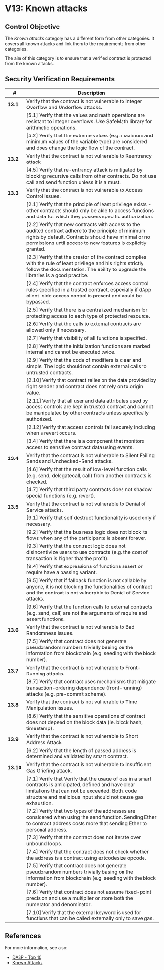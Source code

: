 # V13: Known attacks

## Control Objective

The _Known attacks_ category has a different form from other categories. It covers all known attacks and link them to the requirements from other categories.

The aim of this category is to ensure that a verified contract is protected from the known attacks.

## Security Verification Requirements

| # | Description | 
| --- | --- |
| **13.1** | Verify that the contract is not vulnerable to Integer Overflow and Underflow attacks.
|     | [5.1] Verify that the values and math operations are resistant to integer overflows. Use SafeMath library for arithmetic operations. |
|     | [5.2] Verify that the extreme values (e.g. maximum and minimum values of the variable type) are considered and does change the logic flow of the contract. |
| **13.2** | Verify that the contract is not vulnerable to Reentrancy attack.
|     | [4.5] Verify that re-entrancy attack is mitigated by blocking recursive calls from other contracts. Do not use call and send function unless it is a must. |
| **13.3** | Verify that the contract is not vulnerable to Access Control issues.
|     | [2.1] Verify that the principle of least privilege exists - other contracts should only be able to access functions and data for which they possess specific authorization. |
|     | [2.2] Verify that new contracts with access to the audited contract adhere to the principle of minimum rights by default. Contracts should have minimal or no permissions until access to new features is explicitly granted. |
|     | [2.3] Verify that the creator of the contract complies with the rule of least privilege and his rights strictly follow the documentation. The ability to upgrade the libraries is a good practice. |
|     | [2.4] Verify that the contract enforces access control rules specified in a trusted contract, especially if dApp client-side access control is present and could be bypassed. |
|     | [2.5] Verify that there is a centralized mechanism for protecting access to each type of protected resource. |
|     | [2.6] Verify that the calls to external contracts are allowed only if necessary. |
|     | [2.7] Verify that visibility of all functions is specified. |
|     | [2.8] Verify that the initialization functions are marked internal and cannot be executed twice. |
|     | [2.9] Verify that the code of modifiers is clear and simple. The logic should not contain external calls to untrusted contracts. |
|     | [2.10] Verify that contract relies on the data provided by right sender and contract does not rely on tx.origin value. |
|     | [2.11] Verify that all user and data attributes used by access controls are kept in trusted contract and cannot be manipulated by other contracts unless specifically authorized. |
|     | [2.12] Verify that access controls fail securely including when a revert occurs. |
|     | [3.4] Verify that there is a component that monitors access to sensitive contract data using events. |
| **13.4** | Verify that the contract is not vulnerable to Silent Failing Sends and Unchecked-Send attacks.
|     | [4.6] Verify that the result of low-level function calls (e.g. send, delegatecall, call) from another contracts is checked. |
|     | [4.7] Verify that third party contracts does not shadow special functions (e.g. revert). |
| **13.5** | Verify that the contract is not vulnerable to Denial of Service attacks.
|     | [9.1] Verify that self destruct functionality is used only if necessary. |
|     | [9.2] Verify that the business logic does not block its flows when any of the participants is absent forever. |
|     | [9.3] Verify that the contract logic does not disincentivize users to use contracts (e.g. the cost of transaction is higher that the profit). |
|     | [9.4] Verify that expressions of functions assert or require have a passing variant. |
|     | [9.5] Verify that if fallback function is not callable by anyone, it is not blocking the functionalities of contract and the contract is not vulnerable to Denial of Service attacks. |
|     | [9.6] Verify that the function calls to external contracts (e.g. send, call) are not the arguments of require and assert functions. |
| **13.6** | Verify that the contract is not vulnerable to Bad Randomness issues.
|     | [7.5] Verify that contract does not generate pseudorandom numbers trivially basing on the information from blockchain (e.g. seeding with the block number). |
| **13.7** | Verify that the contract is not vulnerable to Front-Running attacks.
|     | [8.7] Verify that contract uses mechanisms that mitigate transaction-ordering dependence (front-running) attacks (e.g. pre-commit scheme). |
| **13.8** | Verify that the contract is not vulnerable to Time Manipulation issues.
|     | [8.6] Verify that the sensitive operations of contract does not depend on the block data (ie. block hash, timestamp). |
| **13.9** | Verify that the contract is not vulnerable to Short Address Attack.
|     | [6.2] 	Verify that the length of passed address is determined and validated by smart contract. |
| **13.10** | Verify that the contract is not vulnerable to Insufficient Gas Griefing attack.
|     | [7.1] Verify that Verify that the usage of gas in a smart contracts is anticipated, defined and have clear limitations that can not be exceeded. Both, code structure and malicious input should not cause gas exhaustion. |
|     | [7.2] Verify that two types of the addresses are considered when using the send function. Sending Ether to contract address costs more that sending Ether to personal address. |
|     | [7.3] Verify that the contract does not iterate over unbound loops. |
|     | [7.4] Verify that the contract does not check whether the address is a contract using extcodesize opcode. |
|     | [7.5] Verify that contract does not generate pseudorandom numbers trivially basing on the information from blockchain (e.g. seeding with the block number). |
|     | [7.6] Verify that contract does not assume fixed-point precision and use a multiplier or store both the numerator and denominator. |
|     | [7.10] Verify that the external keyword is used for functions that can be called externally only to save gas. |

## References

For more information, see also:

* [DASP - Top 10](https://dasp.co/)
* [Known Attacks](https://consensys.github.io/smart-contract-best-practices/known_attacks/)
